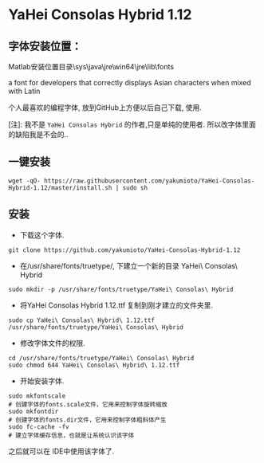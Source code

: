 # YaHei Consolas Hybrid 1.12
## 字体安装位置：
Matlab安装位置目录\sys\java\jre\win64\jre\lib\fonts

a font for developers that correctly displays Asian characters when mixed with Latin

个人最喜欢的编程字体, 放到GitHub上方便以后自己下载, 使用.

[注]: 我不是 `YaHei Consolas Hybrid` 的作者,只是单纯的使用者. 所以改字体里面的缺陷我是不会的..

## 一键安装

```
wget -qO- https://raw.githubusercontent.com/yakumioto/YaHei-Consolas-Hybrid-1.12/master/install.sh | sudo sh
```

## 安装
+ 下载这个字体.
```
git clone https://github.com/yakumioto/YaHei-Consolas-Hybrid-1.12
```
+ 在/usr/share/fonts/truetype/, 下建立一个新的目录 YaHei\ Consolas\ Hybrid
```
sudo mkdir -p /usr/share/fonts/truetype/YaHei\ Consolas\ Hybrid
```
+ 将YaHei Consolas Hybrid 1.12.ttf 复制到刚才建立的文件夹里.
```
sudo cp YaHei\ Consolas\ Hybrid\ 1.12.ttf /usr/share/fonts/truetype/YaHei\ Consolas\ Hybrid
```
+ 修改字体文件的权限.
```
cd /usr/share/fonts/truetype/YaHei\ Consolas\ Hybrid
sudo chmod 644 YaHei\ Consolas\ Hybrid\ 1.12.ttf
```
+ 开始安装字体.
```
sudo mkfontscale
# 创建字体的fonts.scale文件，它用来控制字体旋转缩放
sudo mkfontdir
# 创建字体的fonts.dir文件，它用来控制字体粗斜体产生
sudo fc-cache -fv
# 建立字体缓存信息，也就是让系统认识该字体
```
之后就可以在 IDE中使用该字体了.
